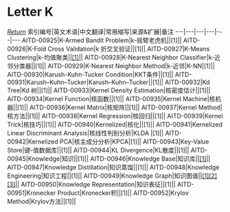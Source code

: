 # Letter K
[*Return*](https://github.com/SyncedAI00/Artificial-Intelligence-Terminology/blob/master/README.md)
索引编号|英文术语|中文翻译|常用缩写|来源&扩展|备注
---|---|---|---|---|---
AITD-00925|K-Armed Bandit Problem|k-摇臂老虎机||[1]||
AITD-00926|K-Fold Cross Validation|k 折交叉验证||[1]||
AITD-00927|K-Means Clustering|k-均值聚类||[[1]](https://www.jiqizhixin.com/articles/2017-11-11-3)||
AITD-00928|K-Nearest Neighbor Classifier|k-近邻分类器||[1]||
AITD-00929|K-Nearest Neighbor Method|k-近邻|K-NN|[1]||
AITD-00930|Karush-Kuhn-Tucker Condition|KKT条件||[1]||
AITD-00931|Karush–Kuhn–Tucker|Karush–Kuhn–Tucker||[1]||
AITD-00932|Kd Tree|Kd 树||[1]||
AITD-00933|Kernel Density Estimation|核密度估计||[1]||
AITD-00934|Kernel Function|核函数||[1]||
AITD-00935|Kernel Machine|核机器||[1]||
AITD-00936|Kernel Matrix|核矩阵||[1]||
AITD-00937|Kernel Method|核方法||[1]||
AITD-00938|Kernel Regression|核回归||[1]||
AITD-00939|Kernel Trick|核技巧||[1]||
AITD-00940|Kernelized|核化||[1]||
AITD-00941|Kernelized Linear Discriminant Analysis|核线性判别分析|KLDA |[1]||
AITD-00942|Kernelized PCA|核主成分分析|KPCA|[1]||
AITD-00943|Key-Value Store|键-值数据库||[1]||
AITD-00944|KL Divergence|KL散度||[1]||
AITD-00945|Knowledge|知识||[1]||
AITD-00946|Knowledge Base|知识库||[[1]](https://www.jiqizhixin.com/articles/2017-12-21-10)||
AITD-00947|Knowledge Distillation|知识蒸馏||[1]||
AITD-00948|Knowledge Engineering|知识工程||[1]||
AITD-00949|Knowledge Graph|知识图谱||[[1]](https://www.jiqizhixin.com/articles/2017-11-03-5)[[2]](https://www.jiqizhixin.com/articles/2017-11-03-24)[[3]](https://www.jiqizhixin.com/articles/2017-09-26-8)||
AITD-00950|Knowledge Representation|知识表征||[1]||
AITD-00951|Kronecker Product|Kronecker积||[1]||
AITD-00952|Krylov Method|Krylov方法||[1]||
